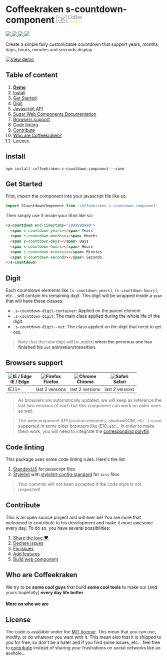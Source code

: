 # Coffeekraken s-countdown-component <img src=".resources/coffeekraken-logo.jpg" height="25px" />

<p>
	<!-- <a href="https://travis-ci.org/coffeekraken/s-countdown-component">
		<img src="https://img.shields.io/travis/coffeekraken/s-countdown-component.svg?style=flat-square" />
	</a> -->
	<a href="https://www.npmjs.com/package/coffeekraken-s-countdown-component">
		<img src="https://img.shields.io/npm/v/coffeekraken-s-countdown-component.svg?style=flat-square" />
	</a>
	<a href="https://github.com/coffeekraken/s-countdown-component/blob/master/LICENSE.txt">
		<img src="https://img.shields.io/npm/l/coffeekraken-s-countdown-component.svg?style=flat-square" />
	</a>
	<!-- <a href="https://github.com/coffeekraken/s-countdown-component">
		<img src="https://img.shields.io/npm/dt/coffeekraken-s-countdown-component.svg?style=flat-square" />
	</a>
	<a href="https://github.com/coffeekraken/s-countdown-component">
		<img src="https://img.shields.io/github/forks/coffeekraken/s-countdown-component.svg?style=social&label=Fork&style=flat-square" />
	</a>
	<a href="https://github.com/coffeekraken/s-countdown-component">
		<img src="https://img.shields.io/github/stars/coffeekraken/s-countdown-component.svg?style=social&label=Star&style=flat-square" />
	</a> -->
	<a href="https://twitter.com/coffeekrakenio">
		<img src="https://img.shields.io/twitter/url/http/coffeekrakenio.svg?style=social&style=flat-square" />
	</a>
	<a href="http://coffeekraken.io">
		<img src="https://img.shields.io/twitter/url/http/shields.io.svg?style=flat-square&label=coffeekraken.io&colorB=f2bc2b&style=flat-square" />
	</a>
</p>

<p class="lead">Create a simple fully customizable countdown that support years, months, days, hours, minutes and seconds display</p>

[![View demo](http://components.coffeekraken.io/assets/img/view-demo.png)](http://components.coffeekraken.io/app/s-countdown-component)

## Table of content

1. **[Demo](http://components.coffeekraken.io/app/s-countdown-component)**
2. [Install](#readme-install)
3. [Get Started](#readme-get-started)
4. [Digit](#readme-digit)
5. [Javascript API](doc/js)
6. [Sugar Web Components Documentation](https://github.com/coffeekraken/sugar/blob/master/doc/webcomponent.md)
7. [Browsers support](#readme-browsers-support)
8. [Code linting](#readme-code-linting)
9. [Contribute](#readme-contribute)
10. [Who are Coffeekraken?](#readme-who-are-coffeekraken)
11. [Licence](#readme-license)

<a name="readme-install"></a>
## Install

```
npm install coffeekraken-s-countdown-component --save
```

<a name="readme-get-started"></a>
## Get Started

First, import the component into your javascript file like so:

```js
import SCountdownComponent from 'coffeekraken-s-countdown-component'
```

Then simply use it inside your html like so:

```html
<s-countdown end-timestamp="2999999999">
  <span s-countdown-years></span> Years
  <span s-countdown-months></span> Months
  <span s-countdown-days></span> Days
  <span s-countdown-hours></span> Hours
  <span s-countdown-minutes></span> Minutes
  <span s-countdown-seconds></span> Seconds
</s-countdown>
```

<a id="readme-digit"></a>
## Digit

Each countdown elements like `[s-countdown-years]`, `[s-countdown-hours]`, etc... will contain his remaining digit. This digit will be wrapped inside a `span` that will have these classes:

- `.s-countdown-digit-container`: Applied on the parent element
- `.s-countdown-digit`: The main class applied during the whole life of the digit.
- `.s-countdown-digit--out`: The class applied on the digit that need to get out.

> Note that the new digit will be added **when the previous one has finished his `out` animation/transition**.

<a id="readme-browsers-support"></a>
## Browsers support

| <img src="https://raw.githubusercontent.com/godban/browsers-support-badges/master/src/images/edge.png" alt="IE / Edge" width="16px" height="16px" /></br>IE / Edge | <img src="https://raw.githubusercontent.com/godban/browsers-support-badges/master/src/images/firefox.png" alt="Firefox" width="16px" height="16px" /></br>Firefox | <img src="https://raw.githubusercontent.com/godban/browsers-support-badges/master/src/images/chrome.png" alt="Chrome" width="16px" height="16px" /></br>Chrome | <img src="https://raw.githubusercontent.com/godban/browsers-support-badges/master/src/images/safari.png" alt="Safari" width="16px" height="16px" /></br>Safari |
| --------- | --------- | --------- | --------- |
| IE11+ | last 2 versions| last 2 versions| last 2 versions

> As browsers are automatically updated, we will keep as reference the last two versions of each but this component can work on older ones as well.

> The webcomponent API (custom elements, shadowDOM, etc...) is not supported in some older browsers like IE10, etc... In order to make them work, you will need to integrate the [corresponding polyfill](https://www.webcomponents.org/polyfills).

<a id="readme-code-linting"></a>
##  Code linting

This package uses some code linting rules. Here's the list:

1. [StandardJS](https://standardjs.com/) for javascript files
2. [Stylelint](https://github.com/stylelint/stylelint) with [stylelint-config-standard](https://github.com/stylelint/stylelint-config-standard) for `scss` files

> Your commits will not been accepted if the code style is not respected!

<a id="readme-contribute"></a>
## Contribute

This is an open source project and will ever be! You are more that welcomed to contribute to his development and make it more awesome every day.
To do so, you have several possibilities:

1. [Share the love ❤️](https://github.com/Coffeekraken/coffeekraken/blob/master/contribute.md#contribute-share-the-love)
2. [Declare issues](https://github.com/Coffeekraken/coffeekraken/blob/master/contribute.md#contribute-declare-issues)
3. [Fix issues](https://github.com/Coffeekraken/coffeekraken/blob/master/contribute.md#contribute-fix-issues)
4. [Add features](https://github.com/Coffeekraken/coffeekraken/blob/master/contribute.md#contribute-add-features)
5. [Build web component](https://github.com/Coffeekraken/coffeekraken/blob/master/contribute.md#contribute-build-web-component)

<a id="readme-who-are-coffeekraken"></a>
## Who are Coffeekraken

We try to be **some cool guys** that build **some cool tools** to make our (and yours hopefully) **every day life better**.  

#### [More on who we are](https://github.com/Coffeekraken/coffeekraken/blob/master/who-are-we.md)

<a id="readme-license"></a>
## License

The code is available under the [MIT license](LICENSE.txt). This mean that you can use, modify, or do whatever you want with it. This mean also that it is shipped to you for free, so don't be a hater and if you find some issues, etc... feel free to [contribute](https://github.com/Coffeekraken/coffeekraken/blob/master/contribute.md) instead of sharing your frustrations on social networks like an asshole...
